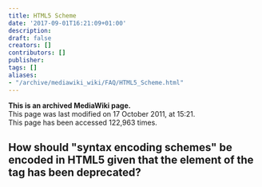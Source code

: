 ```yaml
---
title: HTML5 Scheme
date: '2017-09-01T16:21:09+01:00'
description: 
draft: false
creators: []
contributors: []
publisher: 
tags: []
aliases:
- "/archive/mediawiki_wiki/FAQ/HTML5_Scheme.html"
---
```


 **This is an archived MediaWiki page.**  
This page was last modified on 17 October 2011, at 15:21.  
This page has been accessed 122,963 times.

## How should "syntax encoding schemes" be encoded in HTML5 given that the <scheme> element of the <meta> tag has been deprecated? 

